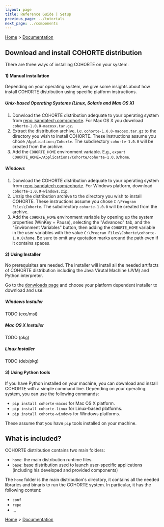 ```yaml
---
layout: page
title: Reference Guide | Setup
previous_page: ../tutorials
next_page: ../components
---
```


[Home](../../../) > [Documentation](../)

## Download and install COHORTE distribution

There are three ways of installing COHORTE on your system:

#### 1) Manual installation

Depending on your operating system, we give some insights about how install COHORTE distribution using specific platform instructions.

##### Unix-based Operating Systems (Linux, Solaris and Max OS X)

1. Donwload the COHORTE distribution adequate to your operating system from [repo.isandatech.com/cohorte](http://repo.isandatech.com/cohorte). For Max OS X you download `cohorte-1.0.0-macosx.tar.gz`.
2. Extract the distribution archive, i.e. `cohorte-1.0.0-macosx.tar.gz` to the directory you wish to install COHORTE. These instructions assume you chose `/Applications/Cohorte`. The subdirectory `cohorte-1.0.0` will be created from the archive.
3. Add the `COHORTE_HOME` environment variable. E.g., `export COHORTE_HOME=/Applications/Cohorte/cohorte-1.0.0/home`.

##### Windows

1. Donwload the COHORTE distribution adequate to your operating system from [repo.isandatech.com/cohorte](http://repo.isandatech.com/cohorte). For Windows platform, download `cohorte-1.0.0-windows.zip`.
2. Unzip the distribution archive to the directory you wish to install COHORTE. These instructions assume you chose `C:\Program Files\Cohorte`. The subdirectory `cohorte-1.0.0` will be created from the archive.
3. Add the `COHORTE_HOME` environment variable by opening up the system properties (WinKey + Pause), selecting the "Advanced" tab, and the "Environment Variables" button, then adding the `COHORTE_HOME` variable in the user variables with the value `C:\Program Files\Cohorte\cohorte-1.0.0\home`. Be sure to omit any quotation marks around the path even if it contains spaces. 

#### 2) Using Installer

No prerequisites are needed. The installer will install all the needed artifacts of COHORTE distribution including the Java Virutal Machine (JVM) and Python interpreter.

Go to the [donwloads page](../../downloads) and choose your platform dependent installer to download and use. 

##### Windows Installer

TODO (exe/msi)

##### Mac OS X Installer

TODO (pkg)

##### Linux Installer

TODO (deb/pkg)

#### 3) Using Python tools 

If you have Python installed on your machine, you can download and install COHORTE with a simple command line. Depending on your operating system, you can use the following commands:

 * `pip install cohorte-macos` for Mac OS X platform.
 * `pip install cohorte-linux` for Linux-based platforms.
 * `pip install cohorte-windows` for Windows platforms.

These assume that you have `pip` tools installed on your machine. 

## What is included?

COHORTE distribution contains two main folders:
 
 * `home`: the main distribution runtime files.
 * `base`: base distribution used to launch user-specific applications (including his developed and provided components)

 The `home` folder is the main distribution's directory, it contains all the needed libraries and binaris to run the COHORTE system. In particular, it has the following content:
 
 * `conf`
 * `repo`
 * ...



[Home](../../../) > [Documentation](../)